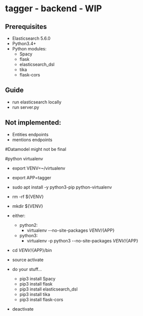 # tagger - backend - WIP
## Prerequisites
- Elasticsearch 5.6.0
- Python3.4+
- Python modules:
  - Spacy
  - flask
  - elasticsearch_dsl
  - tika
  - flask-cors
## Guide
- run elasticsearch locally
- run server.py

## Not implemented:
- Entities endpoints
- mentions endpoints

#Datamodel might not be final

#python virtualenv
- export VENV=~/virtualenv
- export APP=tagger
- sudo apt install -y python3-pip python-virtualenv
- rm -rf ${VENV} 
- mkdir ${VENV} 
- either:
  - python2:
    - virtualenv --no-site-packages ${VENV}/${APP}
  - python3:
    - virtualenv -p python3 --no-site-packages ${VENV}/${APP}
- cd ${VENV}/${APP}/bin
- source activate
- do your stuff...
  - pip3 install Spacy
  - pip3 install flask
  - pip3 install elasticsearch_dsl
  - pip3 install tika
  - pip3 install flask-cors

- deactivate

